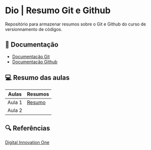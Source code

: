 
# Dio | Resumo Git e Github

Repositório para armazenar resumos sobre o Git e Github do curso de versionnamento de códigos.


## 📄 Documentação 
- [Documentação Git](https://git-scm.com/docs/git/pt_BR)
- [Documentação Github](https://docs.github.com/pt)

## 💻 Resumo das aulas
| Aulas | Resumos |
| ----- | --------|
|Aula 1 | [Resumo](https://web.dio.me/course/versionamento-de-codigo-com-git-e-github/learning/599dd3dd-d189-474f-a55c-22f37b4472da?back=/track/potencia-tech-powered-ifood-ciencias-de-dados-com-python&tab=undefined&moduleId=undefined)
|Aula 2 | | [Resumo](https://web.dio.me/course/versionamento-de-codigo-com-git-e-github/learning/dd17c56e-2327-493c-942a-358a49a26549?back=/track/potencia-tech-powered-ifood-ciencias-de-dados-com-python&tab=undefined&moduleId=undefined)

## 🔍 Referências 
[Digital Innovation One](https://www.dio.me/sign-up?ref=AFG3SSG7NUCR)

